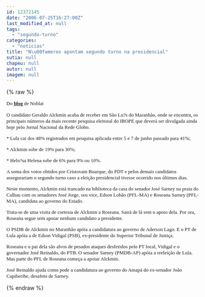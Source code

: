 ```yaml
---
id: 12372145
date: "2006-07-25T16:27:00Z"
last_modified_at: null
tags:
  - "segundo-turno"
categories:
  - "noticias"
title: "N\u00fameros apontam segundo turno na presidencial"
sutia: null
chapeu: null
autor: null
imagem: null
---
```

{% raw %}
<p><P><FONT face=Verdana size=2>Do <STRONG><U><A href=\"https://www.noblat.com.br/\" target=_blank>blog</A></U> </STRONG>de Noblat</P></p>
<p><P>O candidato Geraldo Alckmin acaba de receber em São Lu?s do Maranhão, onde se encontra, os principais números da mais recente pesquisa eleitoral do IBOPE que deverá ser divulgada ainda hoje pelo Jornal Nacional da Rede Globo.</P></p>
<p><P>* Lula cai dos 48% registrados em pesquisa aplicada entre 5 e 7 de junho passado para 41%;</P></p>
<p><P>* Alckmin sobe de 19% para 30%;</P></p>
<p><P>* Helo?sa Helena sobe de 6% para 9% ou 10%.</P></p>
<p><P>A soma dos votos obtidos por Cristovam Buarque, do PDT e pelos demais candidatos assegurariam o segundo turno caso a eleição presidencial tivesse ocorrido nos últimos dias.</P></p>
<p><P>Neste momento, Alckmin está trancado na biblioteca da casa do senador José Sarney na praia do Calhau com os senadores José Jorge, seu vice, Edson Lobão (PFL-MA) e Roseana Sarney (PFL-MA), candidata ao governo do Estado.</P></p>
<p><P>Trata-se de uma visita de cortesia de Alckmin a Roseana. Sairá de lá sem o apoio dela. Por ora, Roseana segue sem apoiar nenhum candidato a presidente. </P></p>
<p><P>O PSDB de Alckmin no Maranhão apóia a candidatura ao governo de Aderson Lago. E o PT de Lula apóia a de Edson Vidigal (PSB), ex-presidente do Superior Tribunal de Justiça.</P></p>
<p><P>Roseana e o pai dela são alvos de pesados ataques desferidos pelo PT local, Vidigal e o governador José Reinaldo, do PTB. O senador Sarney (PMDB-AP) apóia a reeleição de Lula. Mas parte do PFL de Roseana começa a apoiar Alckmin.</P></p>
<p><P>José Reinaldo ajuda como pode a candidatura ao governo do Amapá do ex-senador João Capiberibe, desafeto de Sarney. </P></FONT> </p>
{% endraw %}